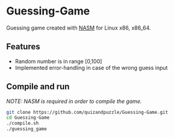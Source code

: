 # Guessing-Game

Guessing game created with [NASM](https://www.nasm.us/) for Linux x86, x86_64.

## Features
+ Random number is in range [0,100]
+ Implemented error-handling in case of the wrong guess input

## Compile and run
*NOTE: NASM is required in order to compile the game.*

```sh
git clone https://github.com/quizandpuzzle/Guessing-Game.git
cd Guessing-Game
./compile.sh
./guessing_game
```

